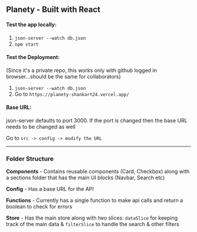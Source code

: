 ## Planety - Built with React

#### Test the app locally:

1. `json-server --watch db.json` 
2. `npm start`

#### Test the Deployment:

(Since it's a private repo, this works only with github logged in browser...should be the same for collaborators)

1. `json-server --watch db.json` 
2. Go to `https://planety-shankart24.vercel.app/` 

#### Base URL: 

json-server defaults to port 3000. If the port is changed then the base URL needs to be changed as well

Go to `src -> config -> modify the URL`

------------------------------------------------

### Folder Structure

**Components**  -  Contains reusable components (Card, Checkbox) along with a sections folder that has the main UI blocks (Navbar, Search etc)

**Config**  -  Has a base URL for the API

**Functions**  -  Currently has a single function to make api calls and return a boolean to check for errors

**Store**  -   Has the main store along with two slices: `dataSlice` for keeping track of the main data & `filterSlice` to handle the search & other filters


